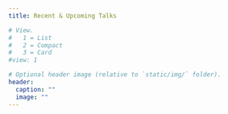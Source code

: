 ```yaml
---
title: Recent & Upcoming Talks

# View.
#   1 = List
#   2 = Compact
#   3 = Card
#view: 1

# Optional header image (relative to `static/img/` folder).
header:
  caption: ""
  image: ""
---
```

